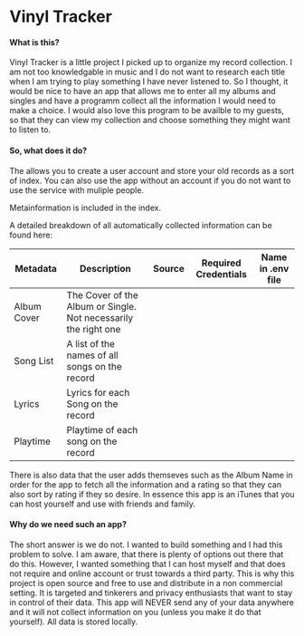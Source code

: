 # Vinyl Tracker

#### What is this?
Vinyl Tracker is a little project I picked up to organize my record collection. I am not too knowledgable in music and I do not want to research each title when I am trying to play something I have never listened to. 
So I thought, it would be nice to have an app that allows me to enter all my albums and singles and have a programm collect all the information I would need to make a choice. I would also love this program to be availble to my guests, so that they can view my collection and choose something they might want to listen to. 

#### So, what does it do?
The allows you to create a user account and store your old records as a sort of index. You can also use the app without an account if you do not want to use the service with muliple people.

Metainformation is included in the index.

A detailed breakdown of all automatically collected information can be found here: 

| Metadata | Description | Source | Required Credentials | Name in .env file |
| -------- | ----------- | ------ | -------------------- | ----------------- |
| Album Cover | The Cover of the Album or Single. Not necessarily the right one | | |
| Song List | A list of the names of all songs on the record | | |
| Lyrics | Lyrics for each Song on the record | | |
| Playtime | Playtime of each song on the record | | |

There is also data that the user adds themseves such as the Album Name in order for the app to fetch all the information and a rating so that they can also sort by rating if they so desire. 
In essence this app is an iTunes that you can host yourself and use with friends and family.
#### Why do we need such an app?
The short answer is we do not.
I wanted to build something and I had this problem to solve. I am aware, that there is plenty of options out there that do this. However, I wanted something that I can host myself and that does not require and online account or trust towards a third party. This is why this project is open source and free to use and distribute in a non commercial setting. It is targeted and tinkerers and privacy enthusiasts that want to stay in control of their data. 
This app will NEVER send any of your data anywhere and it will not collect information on you (unless you make it do that yourself). All data is stored locally.